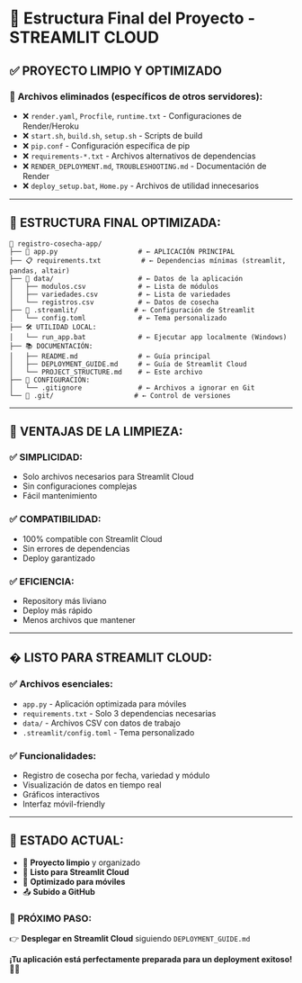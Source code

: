 # 📁 Estructura Final del Proyecto - STREAMLIT CLOUD

## ✅ **PROYECTO LIMPIO Y OPTIMIZADO**

### 🧹 **Archivos eliminados (específicos de otros servidores):**
- ❌ `render.yaml`, `Procfile`, `runtime.txt` - Configuraciones de Render/Heroku
- ❌ `start.sh`, `build.sh`, `setup.sh` - Scripts de build
- ❌ `pip.conf` - Configuración específica de pip
- ❌ `requirements-*.txt` - Archivos alternativos de dependencias
- ❌ `RENDER_DEPLOYMENT.md`, `TROUBLESHOOTING.md` - Documentación de Render
- ❌ `deploy_setup.bat`, `Home.py` - Archivos de utilidad innecesarios

---

## 📂 **ESTRUCTURA FINAL OPTIMIZADA:**

```
📁 registro-cosecha-app/
├── 🌸 app.py                    # ← APLICACIÓN PRINCIPAL
├── 📋 requirements.txt          # ← Dependencias mínimas (streamlit, pandas, altair)
├── 📁 data/                     # ← Datos de la aplicación
│   ├── modulos.csv             # ← Lista de módulos
│   ├── variedades.csv          # ← Lista de variedades
│   └── registros.csv           # ← Datos de cosecha
├── 📁 .streamlit/              # ← Configuración de Streamlit
│   └── config.toml             # ← Tema personalizado
├── 🛠️ UTILIDAD LOCAL:
│   └── run_app.bat             # ← Ejecutar app localmente (Windows)
├── 📚 DOCUMENTACIÓN:
│   ├── README.md               # ← Guía principal
│   ├── DEPLOYMENT_GUIDE.md     # ← Guía de Streamlit Cloud
│   └── PROJECT_STRUCTURE.md    # ← Este archivo
├── 🔧 CONFIGURACIÓN:
│   └── .gitignore              # ← Archivos a ignorar en Git
└── 📁 .git/                    # ← Control de versiones
```

---

## 🎯 **VENTAJAS DE LA LIMPIEZA:**

### ✅ **SIMPLICIDAD:**
- Solo archivos necesarios para Streamlit Cloud
- Sin configuraciones complejas
- Fácil mantenimiento

### ✅ **COMPATIBILIDAD:**
- 100% compatible con Streamlit Cloud
- Sin errores de dependencias
- Deploy garantizado

### ✅ **EFICIENCIA:**
- Repository más liviano
- Deploy más rápido
- Menos archivos que mantener

---

## � **LISTO PARA STREAMLIT CLOUD:**

### ✅ **Archivos esenciales:**
- `app.py` - Aplicación optimizada para móviles
- `requirements.txt` - Solo 3 dependencias necesarias
- `data/` - Archivos CSV con datos de trabajo
- `.streamlit/config.toml` - Tema personalizado

### ✅ **Funcionalidades:**
- Registro de cosecha por fecha, variedad y módulo
- Visualización de datos en tiempo real
- Gráficos interactivos
- Interfaz móvil-friendly

---

## 🎉 **ESTADO ACTUAL:**

- 🧹 **Proyecto limpio** y organizado
- 🚀 **Listo para Streamlit Cloud**
- 📱 **Optimizado para móviles**
- 📤 **Subido a GitHub**

### 🎯 **PRÓXIMO PASO:**
👉 **Desplegar en Streamlit Cloud** siguiendo `DEPLOYMENT_GUIDE.md`

**¡Tu aplicación está perfectamente preparada para un deployment exitoso!** 🌸✨
